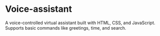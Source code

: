 # Voice-assistant
A voice-controlled virtual assistant built with HTML, CSS, and JavaScript. Supports basic commands like greetings, time, and search.
